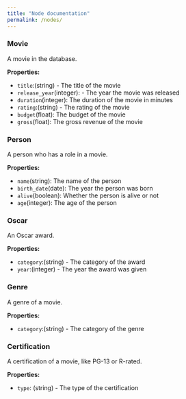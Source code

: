 ```yaml
---
title: "Node documentation"
permalink: /nodes/
---
```



### Movie
A movie in the database.

**Properties:**
- `title`:(string) - The title of the movie 
- `release_year`(integer): - The year the movie was released 
- `duration`(integer): The duration of the movie in minutes
- `rating`:(string) - The rating of the movie
- `budget`(float): The budget of the movie
- `gross`(float): The gross revenue of the movie

### Person
A person who has a role in a movie.

**Properties:**
- `name`(string): The name of the person 
- `birth_date`(date): The year the person was born
- `alive`(boolean): Whether the person is alive or not
- `age`(integer): The age of the person

### Oscar
An Oscar award.

**Properties:**
- `category`:(string) - The category of the award
- `year`:(integer) - The year the award was given

### Genre
A genre of a movie.

**Properties:**
- `category`:(string) - The category of the genre

### Certification
A certification of a movie, like PG-13 or R-rated.

**Properties:**
- `type`: (string) - The type of the certification
